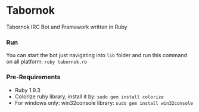 Tabornok
========

Tabornok IRC Bot and Framework written in Ruby

### Run

You can start the bot just navigating into `lib` folder and run this command on all platform: `ruby tabornok.rb`

### Pre-Requirements

- Ruby 1.9.3
- Colorize ruby library, install it by: `sudo gem install colorize`
- For windows only: win32console library: `sudo gem install win32console`